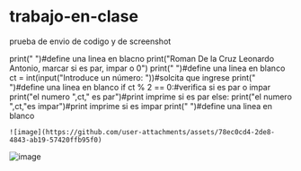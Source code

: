 # trabajo-en-clase
prueba de envio de codigo y de screenshot

print(" ")#define una linea en blacno
print("Roman De la Cruz Leonardo Antonio, marcar si es par, impar o 0")
print(" ")#define una linea en blanco
ct = int(input("Introduce un número: "))#solcita que ingrese 
print(" ")#define una linea en blanco
if ct % 2 == 0:#verifica si es par o impar
    print("el numero ",ct," es par")#print imprime si es par
else:
    print("el numero ",ct,"es impar")#print imprime si es impar
    print(" ")#define una linea en blanco

    ![image](https://github.com/user-attachments/assets/78ec0cd4-2de8-4843-ab19-57420ffb95f0)
![image](https://github.com/user-attachments/assets/85faf0f2-0f0c-4930-bcb0-13531e757bed)


